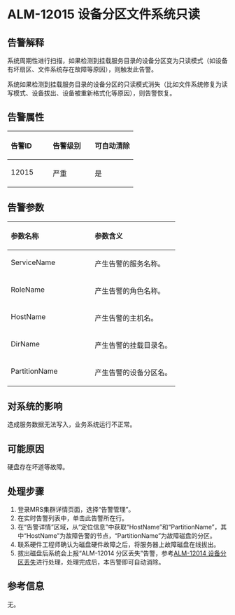 # ALM-12015 设备分区文件系统只读<a name="alm_12015"></a>

## 告警解释<a name="zh-cn_topic_0191813929_zh-cn_topic_0087039341_section20098542"></a>

系统周期性进行扫描，如果检测到挂载服务目录的设备分区变为只读模式（如设备有坏扇区、文件系统存在故障等原因），则触发此告警。

系统如果检测到挂载服务目录的设备分区的只读模式消失（比如文件系统修复为读写模式、设备拔出、设备被重新格式化等原因），则告警恢复。

## 告警属性<a name="zh-cn_topic_0191813929_zh-cn_topic_0087039341_section46669150"></a>

<a name="zh-cn_topic_0191813929_zh-cn_topic_0087039341_table11535290"></a>
<table><thead align="left"><tr id="zh-cn_topic_0191813929_zh-cn_topic_0087039341_row65644901"><th class="cellrowborder" valign="top" width="33.33333333333333%" id="mcps1.1.4.1.1"><p id="zh-cn_topic_0191813929_zh-cn_topic_0087039341_p15636737"><a name="zh-cn_topic_0191813929_zh-cn_topic_0087039341_p15636737"></a><a name="zh-cn_topic_0191813929_zh-cn_topic_0087039341_p15636737"></a>告警ID</p>
</th>
<th class="cellrowborder" valign="top" width="33.33333333333333%" id="mcps1.1.4.1.2"><p id="zh-cn_topic_0191813929_zh-cn_topic_0087039341_p58616210"><a name="zh-cn_topic_0191813929_zh-cn_topic_0087039341_p58616210"></a><a name="zh-cn_topic_0191813929_zh-cn_topic_0087039341_p58616210"></a>告警级别</p>
</th>
<th class="cellrowborder" valign="top" width="33.33333333333333%" id="mcps1.1.4.1.3"><p id="zh-cn_topic_0191813929_zh-cn_topic_0087039341_p50292608"><a name="zh-cn_topic_0191813929_zh-cn_topic_0087039341_p50292608"></a><a name="zh-cn_topic_0191813929_zh-cn_topic_0087039341_p50292608"></a>可自动清除</p>
</th>
</tr>
</thead>
<tbody><tr id="zh-cn_topic_0191813929_zh-cn_topic_0087039341_row47169458"><td class="cellrowborder" valign="top" width="33.33333333333333%" headers="mcps1.1.4.1.1 "><p id="zh-cn_topic_0191813929_zh-cn_topic_0087039341_p62629777"><a name="zh-cn_topic_0191813929_zh-cn_topic_0087039341_p62629777"></a><a name="zh-cn_topic_0191813929_zh-cn_topic_0087039341_p62629777"></a>12015</p>
</td>
<td class="cellrowborder" valign="top" width="33.33333333333333%" headers="mcps1.1.4.1.2 "><p id="zh-cn_topic_0191813929_zh-cn_topic_0087039341_p39847172"><a name="zh-cn_topic_0191813929_zh-cn_topic_0087039341_p39847172"></a><a name="zh-cn_topic_0191813929_zh-cn_topic_0087039341_p39847172"></a>严重</p>
</td>
<td class="cellrowborder" valign="top" width="33.33333333333333%" headers="mcps1.1.4.1.3 "><p id="zh-cn_topic_0191813929_zh-cn_topic_0087039341_p6395508"><a name="zh-cn_topic_0191813929_zh-cn_topic_0087039341_p6395508"></a><a name="zh-cn_topic_0191813929_zh-cn_topic_0087039341_p6395508"></a>是</p>
</td>
</tr>
</tbody>
</table>

## 告警参数<a name="zh-cn_topic_0191813929_zh-cn_topic_0087039341_section17369173"></a>

<a name="zh-cn_topic_0191813929_zh-cn_topic_0087039341_table48274120"></a>
<table><thead align="left"><tr id="zh-cn_topic_0191813929_zh-cn_topic_0087039341_row22428719"><th class="cellrowborder" valign="top" width="50%" id="mcps1.1.3.1.1"><p id="zh-cn_topic_0191813929_zh-cn_topic_0087039341_p4786990"><a name="zh-cn_topic_0191813929_zh-cn_topic_0087039341_p4786990"></a><a name="zh-cn_topic_0191813929_zh-cn_topic_0087039341_p4786990"></a>参数名称</p>
</th>
<th class="cellrowborder" valign="top" width="50%" id="mcps1.1.3.1.2"><p id="zh-cn_topic_0191813929_zh-cn_topic_0087039341_p52201942"><a name="zh-cn_topic_0191813929_zh-cn_topic_0087039341_p52201942"></a><a name="zh-cn_topic_0191813929_zh-cn_topic_0087039341_p52201942"></a>参数含义</p>
</th>
</tr>
</thead>
<tbody><tr id="zh-cn_topic_0191813929_zh-cn_topic_0087039341_row498894"><td class="cellrowborder" valign="top" width="50%" headers="mcps1.1.3.1.1 "><p id="zh-cn_topic_0191813929_zh-cn_topic_0087039341_p40410430"><a name="zh-cn_topic_0191813929_zh-cn_topic_0087039341_p40410430"></a><a name="zh-cn_topic_0191813929_zh-cn_topic_0087039341_p40410430"></a>ServiceName</p>
</td>
<td class="cellrowborder" valign="top" width="50%" headers="mcps1.1.3.1.2 "><p id="zh-cn_topic_0191813929_zh-cn_topic_0087039341_p52019407"><a name="zh-cn_topic_0191813929_zh-cn_topic_0087039341_p52019407"></a><a name="zh-cn_topic_0191813929_zh-cn_topic_0087039341_p52019407"></a>产生告警的服务名称。</p>
</td>
</tr>
<tr id="zh-cn_topic_0191813929_zh-cn_topic_0087039341_row65521483"><td class="cellrowborder" valign="top" width="50%" headers="mcps1.1.3.1.1 "><p id="zh-cn_topic_0191813929_zh-cn_topic_0087039341_p5639920"><a name="zh-cn_topic_0191813929_zh-cn_topic_0087039341_p5639920"></a><a name="zh-cn_topic_0191813929_zh-cn_topic_0087039341_p5639920"></a>RoleName</p>
</td>
<td class="cellrowborder" valign="top" width="50%" headers="mcps1.1.3.1.2 "><p id="zh-cn_topic_0191813929_zh-cn_topic_0087039341_p54180361"><a name="zh-cn_topic_0191813929_zh-cn_topic_0087039341_p54180361"></a><a name="zh-cn_topic_0191813929_zh-cn_topic_0087039341_p54180361"></a>产生告警的角色名称。</p>
</td>
</tr>
<tr id="zh-cn_topic_0191813929_zh-cn_topic_0087039341_row17861205"><td class="cellrowborder" valign="top" width="50%" headers="mcps1.1.3.1.1 "><p id="zh-cn_topic_0191813929_zh-cn_topic_0087039341_p37471480"><a name="zh-cn_topic_0191813929_zh-cn_topic_0087039341_p37471480"></a><a name="zh-cn_topic_0191813929_zh-cn_topic_0087039341_p37471480"></a>HostName</p>
</td>
<td class="cellrowborder" valign="top" width="50%" headers="mcps1.1.3.1.2 "><p id="zh-cn_topic_0191813929_zh-cn_topic_0087039341_p15291011"><a name="zh-cn_topic_0191813929_zh-cn_topic_0087039341_p15291011"></a><a name="zh-cn_topic_0191813929_zh-cn_topic_0087039341_p15291011"></a>产生告警的主机名。</p>
</td>
</tr>
<tr id="zh-cn_topic_0191813929_zh-cn_topic_0087039341_row3401375"><td class="cellrowborder" valign="top" width="50%" headers="mcps1.1.3.1.1 "><p id="zh-cn_topic_0191813929_zh-cn_topic_0087039341_p7075995"><a name="zh-cn_topic_0191813929_zh-cn_topic_0087039341_p7075995"></a><a name="zh-cn_topic_0191813929_zh-cn_topic_0087039341_p7075995"></a>DirName</p>
</td>
<td class="cellrowborder" valign="top" width="50%" headers="mcps1.1.3.1.2 "><p id="zh-cn_topic_0191813929_zh-cn_topic_0087039341_p36284690"><a name="zh-cn_topic_0191813929_zh-cn_topic_0087039341_p36284690"></a><a name="zh-cn_topic_0191813929_zh-cn_topic_0087039341_p36284690"></a>产生告警的挂载目录名。</p>
</td>
</tr>
<tr id="zh-cn_topic_0191813929_zh-cn_topic_0087039341_row58126760"><td class="cellrowborder" valign="top" width="50%" headers="mcps1.1.3.1.1 "><p id="zh-cn_topic_0191813929_zh-cn_topic_0087039341_p10647142"><a name="zh-cn_topic_0191813929_zh-cn_topic_0087039341_p10647142"></a><a name="zh-cn_topic_0191813929_zh-cn_topic_0087039341_p10647142"></a>PartitionName</p>
</td>
<td class="cellrowborder" valign="top" width="50%" headers="mcps1.1.3.1.2 "><p id="zh-cn_topic_0191813929_zh-cn_topic_0087039341_p57112148"><a name="zh-cn_topic_0191813929_zh-cn_topic_0087039341_p57112148"></a><a name="zh-cn_topic_0191813929_zh-cn_topic_0087039341_p57112148"></a>产生告警的设备分区名。</p>
</td>
</tr>
</tbody>
</table>

## 对系统的影响<a name="zh-cn_topic_0191813929_zh-cn_topic_0087039341_section22104835"></a>

造成服务数据无法写入，业务系统运行不正常。

## 可能原因<a name="zh-cn_topic_0191813929_zh-cn_topic_0087039341_section64725793"></a>

硬盘存在坏道等故障。

## 处理步骤<a name="zh-cn_topic_0191813929_zh-cn_topic_0087039341_section45661233"></a>

1.  登录MRS集群详情页面，选择“告警管理”。
2.  在实时告警列表中，单击此告警所在行。
3.  在“告警详情”区域，从“定位信息”中获取“HostName”和“PartitionName”，其中“HostName”为故障告警的节点，“PartitionName”为故障磁盘的分区。
4.  联系硬件工程师确认为磁盘硬件故障之后，将服务器上故障磁盘在线拔出。
5.  拔出磁盘后系统会上报“ALM-12014 分区丢失”告警，参考[ALM-12014 设备分区丢失](ALM-12014-设备分区丢失-88.md)进行处理，处理完成后，本告警即可自动消除。

## 参考信息<a name="zh-cn_topic_0191813929_zh-cn_topic_0087039341_section8297914"></a>

无。

